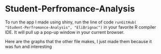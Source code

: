 # Student-Perfromance-Analysis

To run the app I made using shiny, run the line of code `runGitHub( "Student-Perfromance-Analysis", "EliBrignac")`
in your favorite R compiler IDE. It will pull up a pop-up window in your current browser.


Here are the graphs that the other file makes, I just made them because it was fun and interesting





